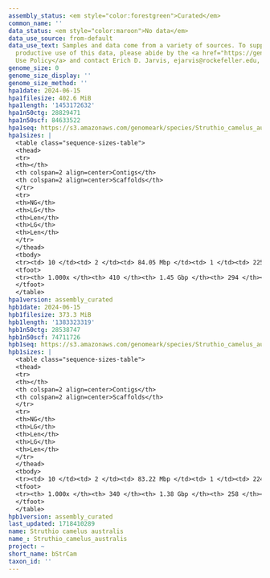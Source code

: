 ```yaml
---
assembly_status: <em style="color:forestgreen">Curated</em>
common_name: ''
data_status: <em style="color:maroon">No data</em>
data_use_source: from-default
data_use_text: Samples and data come from a variety of sources. To support fair and
  productive use of this data, please abide by the <a href="https://genome10k.soe.ucsc.edu/data-use-policies/">Data
  Use Policy</a> and contact Erich D. Jarvis, ejarvis@rockefeller.edu, with any questions.
genome_size: 0
genome_size_display: ''
genome_size_method: ''
hpa1date: 2024-06-15
hpa1filesize: 402.6 MiB
hpa1length: '1453172632'
hpa1n50ctg: 28829471
hpa1n50scf: 84633522
hpa1seq: https://s3.amazonaws.com/genomeark/species/Struthio_camelus_australis/bStrCam1/assembly_curated/bStrCam1.hap1.cur.20240615.fasta.gz
hpa1sizes: |
  <table class="sequence-sizes-table">
  <thead>
  <tr>
  <th></th>
  <th colspan=2 align=center>Contigs</th>
  <th colspan=2 align=center>Scaffolds</th>
  </tr>
  <tr>
  <th>NG</th>
  <th>LG</th>
  <th>Len</th>
  <th>LG</th>
  <th>Len</th>
  </tr>
  </thead>
  <tbody>
  <tr><td> 10 </td><td> 2 </td><td> 84.05 Mbp </td><td> 1 </td><td> 225.57 Mbp </td></tr><tr><td> 20 </td><td> 4 </td><td> 61.97 Mbp </td><td> 2 </td><td> 173.67 Mbp </td></tr><tr><td> 30 </td><td> 6 </td><td> 54.04 Mbp </td><td> 3 </td><td> 148.28 Mbp </td></tr><tr><td> 40 </td><td> 10 </td><td> 35.43 Mbp </td><td> 4 </td><td> 89.93 Mbp </td></tr><tr style="background-color:#cccccc;"><td> 50 </td><td> 14 </td><td style="background-color:#88ff88;"> 28.83 Mbp </td><td> 6 </td><td style="background-color:#88ff88;"> 84.63 Mbp </td></tr><tr><td> 60 </td><td> 20 </td><td> 22.60 Mbp </td><td> 7 </td><td> 70.39 Mbp </td></tr><tr><td> 70 </td><td> 27 </td><td> 15.30 Mbp </td><td> 11 </td><td> 34.55 Mbp </td></tr><tr><td> 80 </td><td> 41 </td><td> 9.25 Mbp </td><td> 16 </td><td> 25.22 Mbp </td></tr><tr><td> 90 </td><td> 62 </td><td> 4.72 Mbp </td><td> 23 </td><td> 14.16 Mbp </td></tr><tr><td> 100 </td><td> 410 </td><td> 12.52 Kbp </td><td> 294 </td><td> 12.52 Kbp </td></tr></tbody>
  <tfoot>
  <tr><th> 1.000x </th><th> 410 </th><th> 1.45 Gbp </th><th> 294 </th><th> 1.45 Gbp </th></tr>
  </tfoot>
  </table>
hpa1version: assembly_curated
hpb1date: 2024-06-15
hpb1filesize: 373.3 MiB
hpb1length: '1383323319'
hpb1n50ctg: 28538747
hpb1n50scf: 74711726
hpb1seq: https://s3.amazonaws.com/genomeark/species/Struthio_camelus_australis/bStrCam1/assembly_curated/bStrCam1.hap2.cur.20240615.fasta.gz
hpb1sizes: |
  <table class="sequence-sizes-table">
  <thead>
  <tr>
  <th></th>
  <th colspan=2 align=center>Contigs</th>
  <th colspan=2 align=center>Scaffolds</th>
  </tr>
  <tr>
  <th>NG</th>
  <th>LG</th>
  <th>Len</th>
  <th>LG</th>
  <th>Len</th>
  </tr>
  </thead>
  <tbody>
  <tr><td> 10 </td><td> 2 </td><td> 83.22 Mbp </td><td> 1 </td><td> 224.66 Mbp </td></tr><tr><td> 20 </td><td> 4 </td><td> 60.65 Mbp </td><td> 2 </td><td> 171.62 Mbp </td></tr><tr><td> 30 </td><td> 7 </td><td> 36.77 Mbp </td><td> 3 </td><td> 145.08 Mbp </td></tr><tr><td> 40 </td><td> 11 </td><td> 31.45 Mbp </td><td> 4 </td><td> 86.63 Mbp </td></tr><tr style="background-color:#cccccc;"><td> 50 </td><td> 15 </td><td style="background-color:#88ff88;"> 28.54 Mbp </td><td> 5 </td><td style="background-color:#88ff88;"> 74.71 Mbp </td></tr><tr><td> 60 </td><td> 21 </td><td> 22.48 Mbp </td><td> 8 </td><td> 39.89 Mbp </td></tr><tr><td> 70 </td><td> 28 </td><td> 15.51 Mbp </td><td> 13 </td><td> 28.69 Mbp </td></tr><tr><td> 80 </td><td> 41 </td><td> 8.28 Mbp </td><td> 18 </td><td> 21.32 Mbp </td></tr><tr><td> 90 </td><td> 64 </td><td> 3.89 Mbp </td><td> 29 </td><td> 7.84 Mbp </td></tr><tr><td> 100 </td><td> 340 </td><td> 17.94 Kbp </td><td> 258 </td><td> 17.94 Kbp </td></tr></tbody>
  <tfoot>
  <tr><th> 1.000x </th><th> 340 </th><th> 1.38 Gbp </th><th> 258 </th><th> 1.38 Gbp </th></tr>
  </tfoot>
  </table>
hpb1version: assembly_curated
last_updated: 1718410289
name: Struthio camelus australis
name_: Struthio_camelus_australis
project: ~
short_name: bStrCam
taxon_id: ''
---
```

